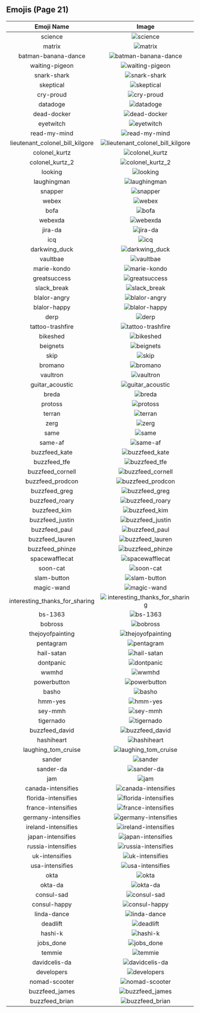 
## Emojis (Page 21)
|Emoji Name|Image|
| :-: | :-: |
|science| ![science](/output/science)|
|matrix| ![matrix](/output/matrix.gif)|
|batman-banana-dance| ![batman-banana-dance](/output/batman-banana-dance.gif)|
|waiting-pigeon| ![waiting-pigeon](/output/waiting-pigeon.gif)|
|snark-shark| ![snark-shark](/output/snark-shark.gif)|
|skeptical| ![skeptical](/output/skeptical.png)|
|cry-proud| ![cry-proud](/output/cry-proud.png)|
|datadoge| ![datadoge](/output/datadoge.gif)|
|dead-docker| ![dead-docker](/output/dead-docker.png)|
|eyetwitch| ![eyetwitch](/output/eyetwitch.gif)|
|read-my-mind| ![read-my-mind](/output/read-my-mind.gif)|
|lieutenant_colonel_bill_kilgore| ![lieutenant_colonel_bill_kilgore](/output/lieutenant_colonel_bill_kilgore.png)|
|colonel_kurtz| ![colonel_kurtz](/output/colonel_kurtz.png)|
|colonel_kurtz_2| ![colonel_kurtz_2](/output/colonel_kurtz_2.png)|
|looking| ![looking](/output/looking)|
|laughingman| ![laughingman](/output/laughingman.png)|
|snapper| ![snapper](/output/snapper)|
|webex| ![webex](/output/webex.jpg)|
|bofa| ![bofa](/output/bofa.png)|
|webexda| ![webexda](/output/webexda.png)|
|jira-da| ![jira-da](/output/jira-da.png)|
|icq| ![icq](/output/icq.png)|
|darkwing_duck| ![darkwing_duck](/output/darkwing_duck.png)|
|vaultbae| ![vaultbae](/output/vaultbae.jpg)|
|marie-kondo| ![marie-kondo](/output/marie-kondo.png)|
|greatsuccess| ![greatsuccess](/output/greatsuccess.jpg)|
|slack_break| ![slack_break](/output/slack_break.png)|
|blalor-angry| ![blalor-angry](/output/blalor-angry.png)|
|blalor-happy| ![blalor-happy](/output/blalor-happy.png)|
|derp| ![derp](/output/derp.jpg)|
|tattoo-trashfire| ![tattoo-trashfire](/output/tattoo-trashfire.png)|
|bikeshed| ![bikeshed](/output/bikeshed.png)|
|beignets| ![beignets](/output/beignets.jpg)|
|skip| ![skip](/output/skip.gif)|
|bromano| ![bromano](/output/bromano.png)|
|vaultron| ![vaultron](/output/vaultron.png)|
|guitar_acoustic| ![guitar_acoustic](/output/guitar_acoustic.png)|
|breda| ![breda](/output/breda.png)|
|protoss| ![protoss](/output/protoss.jpg)|
|terran| ![terran](/output/terran.png)|
|zerg| ![zerg](/output/zerg.png)|
|same| ![same](/output/same.png)|
|same-af| ![same-af](/output/same-af.png)|
|buzzfeed_kate| ![buzzfeed_kate](/output/buzzfeed_kate.png)|
|buzzfeed_tfe| ![buzzfeed_tfe](/output/buzzfeed_tfe.png)|
|buzzfeed_cornell| ![buzzfeed_cornell](/output/buzzfeed_cornell.png)|
|buzzfeed_prodcon| ![buzzfeed_prodcon](/output/buzzfeed_prodcon.png)|
|buzzfeed_greg| ![buzzfeed_greg](/output/buzzfeed_greg.png)|
|buzzfeed_roary| ![buzzfeed_roary](/output/buzzfeed_roary.png)|
|buzzfeed_kim| ![buzzfeed_kim](/output/buzzfeed_kim.png)|
|buzzfeed_justin| ![buzzfeed_justin](/output/buzzfeed_justin.png)|
|buzzfeed_paul| ![buzzfeed_paul](/output/buzzfeed_paul.png)|
|buzzfeed_lauren| ![buzzfeed_lauren](/output/buzzfeed_lauren.png)|
|buzzfeed_phinze| ![buzzfeed_phinze](/output/buzzfeed_phinze.png)|
|spacewafflecat| ![spacewafflecat](/output/spacewafflecat.png)|
|soon-cat| ![soon-cat](/output/soon-cat.jpg)|
|slam-button| ![slam-button](/output/slam-button.jpg)|
|magic-wand| ![magic-wand](/output/magic-wand.png)|
|interesting_thanks_for_sharing| ![interesting_thanks_for_sharing](/output/interesting_thanks_for_sharing)|
|bs-1363| ![bs-1363](/output/bs-1363.png)|
|bobross| ![bobross](/output/bobross.png)|
|thejoyofpainting| ![thejoyofpainting](/output/thejoyofpainting.jpg)|
|pentagram| ![pentagram](/output/pentagram.png)|
|hail-satan| ![hail-satan](/output/hail-satan)|
|dontpanic| ![dontpanic](/output/dontpanic.jpg)|
|wwmhd| ![wwmhd](/output/wwmhd)|
|powerbutton| ![powerbutton](/output/powerbutton.png)|
|basho| ![basho](/output/basho.png)|
|hmm-yes| ![hmm-yes](/output/hmm-yes.gif)|
|sey-mmh| ![sey-mmh](/output/sey-mmh.gif)|
|tigernado| ![tigernado](/output/tigernado.jpg)|
|buzzfeed_david| ![buzzfeed_david](/output/buzzfeed_david.png)|
|hashiheart| ![hashiheart](/output/hashiheart.png)|
|laughing_tom_cruise| ![laughing_tom_cruise](/output/laughing_tom_cruise.png)|
|sander| ![sander](/output/sander.png)|
|sander-da| ![sander-da](/output/sander-da.png)|
|jam| ![jam](/output/jam.png)|
|canada-intensifies| ![canada-intensifies](/output/canada-intensifies.gif)|
|florida-intensifies| ![florida-intensifies](/output/florida-intensifies.gif)|
|france-intensifies| ![france-intensifies](/output/france-intensifies.gif)|
|germany-intensifies| ![germany-intensifies](/output/germany-intensifies.gif)|
|ireland-intensifies| ![ireland-intensifies](/output/ireland-intensifies.gif)|
|japan-intensifies| ![japan-intensifies](/output/japan-intensifies.gif)|
|russia-intensifies| ![russia-intensifies](/output/russia-intensifies.gif)|
|uk-intensifies| ![uk-intensifies](/output/uk-intensifies.gif)|
|usa-intensifies| ![usa-intensifies](/output/usa-intensifies.gif)|
|okta| ![okta](/output/okta.png)|
|okta-da| ![okta-da](/output/okta-da.png)|
|consul-sad| ![consul-sad](/output/consul-sad.png)|
|consul-happy| ![consul-happy](/output/consul-happy.png)|
|linda-dance| ![linda-dance](/output/linda-dance.gif)|
|deadlift| ![deadlift](/output/deadlift.gif)|
|hashi-k| ![hashi-k](/output/hashi-k.png)|
|jobs_done| ![jobs_done](/output/jobs_done.jpg)|
|temmie| ![temmie](/output/temmie.png)|
|davidcelis-da| ![davidcelis-da](/output/davidcelis-da.gif)|
|developers| ![developers](/output/developers.gif)|
|nomad-scooter| ![nomad-scooter](/output/nomad-scooter.png)|
|buzzfeed_james| ![buzzfeed_james](/output/buzzfeed_james.png)|
|buzzfeed_brian| ![buzzfeed_brian](/output/buzzfeed_brian.png)|